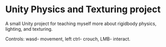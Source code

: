 # Unity Physics and Texturing project
 A small Unity project for teaching myself more about rigidbody physics, lighting, and texturing.

Controls: wasd- movement, left ctrl- crouch, LMB- interact.
